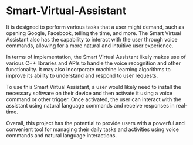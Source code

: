 # Smart-Virtual-Assistant
It is designed to perform various tasks that a user might demand, such as opening Google, Facebook, telling the time, and more. The Smart Virtual Assistant also has the capability to interact with the user through voice commands, allowing for a more natural and intuitive user experience.

In terms of implementation, the Smart Virtual Assistant likely makes use of various C++ libraries and APIs to handle the voice recognition and other functionality. It may also incorporate machine learning algorithms to improve its ability to understand and respond to user requests.

To use this Smart Virtual Assistant, a user would likely need to install the necessary software on their device and then activate it using a voice command or other trigger. Once activated, the user can interact with the assistant using natural language commands and receive responses in real-time.

Overall, this project has the potential to provide users with a powerful and convenient tool for managing their daily tasks and activities using voice commands and natural language interactions.
